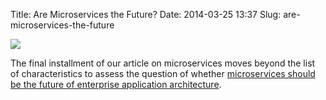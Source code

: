 Title: Are Microservices the Future?
Date: 2014-03-25 13:37
Slug: are-microservices-the-future

<div class="img floating">

[![](http://martinfowler.com/snips/microservices.png)](http://martinfowler.com/articles/microservices.html#AreMicroservicesTheFuture)

</div>

The final installment of our article on microservices moves beyond the
list of characteristics to assess the question of whether [microservices
should be the future of enterprise application
architecture](http://martinfowler.com/articles/microservices.html#AreMicroservicesTheFuture).

</p>

